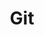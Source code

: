 ---
layout: post
day: 1
title: Git
youtube: ["NcoBAfJ6l2Q"]
ord_day: 02
progress: Continue
project_number: 0
---